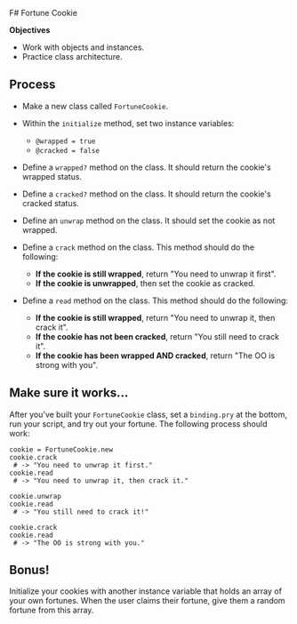 F# Fortune Cookie

**Objectives**

- Work with objects and instances.
- Practice class architecture.

## Process

* Make a new class called `FortuneCookie`.

* Within the `initialize` method, set two instance variables:
  * `@wrapped = true`
  * `@cracked = false`

* Define a `wrapped?` method on the class. It should return the cookie's wrapped status.

* Define a `cracked?` method on the class. It should return the cookie's cracked status.

* Define an `unwrap` method on the class. It should set the cookie as not wrapped.

* Define a `crack` method on the class. This method should do the following:
  * **If the cookie is still wrapped**, return "You need to unwrap it first".
  * **If the cookie is unwrapped**, then set the cookie as cracked.
  
* Define a `read` method on the class. This method should do the following:
  * **If the cookie is still wrapped**, return "You need to unwrap it, then crack it".
  * **If the cookie has not been cracked**, return "You still need to crack it".
  * **If the cookie has been wrapped AND cracked**, return "The OO is strong with you".
  
## Make sure it works...

After you've built your `FortuneCookie` class, set a `binding.pry` at the bottom, run your script, and try out your fortune. The following process should work:

```
cookie = FortuneCookie.new
cookie.crack
 # -> "You need to unwrap it first."
cookie.read
 # -> "You need to unwrap it, then crack it."
 
cookie.unwrap
cookie.read
 # -> "You still need to crack it!"
 
cookie.crack
cookie.read
 # -> "The OO is strong with you."
```

## Bonus!

Initialize your cookies with another instance variable that holds an array of your own fortunes. When the user claims their fortune, give them a random fortune from this array.
